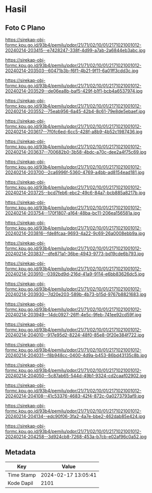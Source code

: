 # Hasil

## Foto C Plano

https://sirekap-obj-formc.kpu.go.id/93b4/pemilu/pdpr/21/71/02/10/01/2171021001012-20240214-203415--e7428247-338f-4d99-a7ab-2a6844eb3abc.jpg

https://sirekap-obj-formc.kpu.go.id/93b4/pemilu/pdpr/21/71/02/10/01/2171021001012-20240214-203503--60471b3b-f6f1-4b21-9f11-6a01ff3cdd3c.jpg

https://sirekap-obj-formc.kpu.go.id/93b4/pemilu/pdpr/21/71/02/10/01/2171021001012-20240214-203529--de06ea8b-baf5-429f-b1f1-bcb4a6537974.jpg

https://sirekap-obj-formc.kpu.go.id/93b4/pemilu/pdpr/21/71/02/10/01/2171021001012-20240214-203552--75eab956-6a45-42b4-8c61-79e8de5ebaef.jpg

https://sirekap-obj-formc.kpu.go.id/93b4/pemilu/pdpr/21/71/02/10/01/2171021001012-20240214-203617--7f0fc6ed-6cc5-428f-a8b9-4b52c1987436.jpg

https://sirekap-obj-formc.kpu.go.id/93b4/pemilu/pdpr/21/71/02/10/01/2171021001012-20240214-203637--700682b0-3b58-4bdc-a70c-dee2a4f75c69.jpg

https://sirekap-obj-formc.kpu.go.id/93b4/pemilu/pdpr/21/71/02/10/01/2171021001012-20240214-203700--2ca6996f-5360-4769-a4bb-ad8154ead181.jpg

https://sirekap-obj-formc.kpu.go.id/93b4/pemilu/pdpr/21/71/02/10/01/2171021001012-20240214-203725--bcd7feb6-ebc2-49c6-84a7-bcb885a8217b.jpg

https://sirekap-obj-formc.kpu.go.id/93b4/pemilu/pdpr/21/71/02/10/01/2171021001012-20240214-203754--170f1807-a164-48ba-bc11-206ea156581a.jpg

https://sirekap-obj-formc.kpu.go.id/93b4/pemilu/pdpr/21/71/02/10/01/2171021001012-20240214-203816--fde8fcaa-9693-4a22-9c69-26a0008ebb9a.jpg

https://sirekap-obj-formc.kpu.go.id/93b4/pemilu/pdpr/21/71/02/10/01/2171021001012-20240214-203837--dfe871a1-36be-4943-9773-bd19cde6b793.jpg

https://sirekap-obj-formc.kpu.go.id/93b4/pemilu/pdpr/21/71/02/10/01/2171021001012-20240214-203910--0392bd9d-216d-41a9-9114-e6bb83626dc5.jpg

https://sirekap-obj-formc.kpu.go.id/93b4/pemilu/pdpr/21/71/02/10/01/2171021001012-20240214-203930--7d20e203-589b-4b73-b15d-9767b8821683.jpg

https://sirekap-obj-formc.kpu.go.id/93b4/pemilu/pdpr/21/71/02/10/01/2171021001012-20240214-203949--14dc0927-26ff-4e5c-9feb-741ee92cd59f.jpg

https://sirekap-obj-formc.kpu.go.id/93b4/pemilu/pdpr/21/71/02/10/01/2171021001012-20240214-204010--917e95d2-8224-48f0-85e8-0f20e384f722.jpg

https://sirekap-obj-formc.kpu.go.id/93b4/pemilu/pdpr/21/71/02/10/01/2171021001012-20240214-204031--f8b948cc-0400-4d9a-b453-86bd43135c8b.jpg

https://sirekap-obj-formc.kpu.go.id/93b4/pemilu/pdpr/21/71/02/10/01/2171021001012-20240214-204050--5c87ab65-544d-49b1-9324-cd2caaf02902.jpg

https://sirekap-obj-formc.kpu.go.id/93b4/pemilu/pdpr/21/71/02/10/01/2171021001012-20240214-204108--41c53376-4683-42f4-872c-0a0273793af9.jpg

https://sirekap-obj-formc.kpu.go.id/93b4/pemilu/pdpr/21/71/02/10/01/2171021001012-20240214-204134--edc90f06-3fa2-4a7e-bbe2-462dab85e424.jpg

https://sirekap-obj-formc.kpu.go.id/93b4/pemilu/pdpr/21/71/02/10/01/2171021001012-20240214-204258--3d924cb8-7268-453a-b7cb-e02af96c0a52.jpg


## Metadata

| Key        | Value               |
| ---------- | ------------------- |
| Time Stamp | 2024-02-17 13:05:41 |
| Kode Dapil | 2101                |



